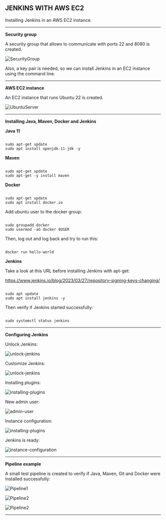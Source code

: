 JENKINS WITH AWS EC2
-----------------------------------------------------------

Installing Jenkins in an AWS EC2 instance.

-----------------------------------------------------------

**Security group**

A security group that allows to communicate with ports 22
and 8080 is created.

![SecurityGroup](screenshots/jenkins-security-group.png)


Also, a key pair is needed, so we can install Jenkins
in an EC2 instance using the command line.

-----------------------------------------------------------

**AWS EC2 instance**

An EC2 instance that runs Ubuntu 22 is created.

![UbuntuServer](screenshots/ec2-instance.png)

-----------------------------------------------------------

**Installing Java, Maven, Docker and Jenkins**

**Java 11**

```

sudo apt-get update
sudo apt install openjdk-11-jdk -y

```

**Maven**

```

sudo apt-get update
sudo apt-get -y install maven

```

**Docker**

```

sudo apt-get update
sudo apt install docker.io

```

Add ubuntu user to the docker group:

```

sudo groupadd docker
sudo usermod -aG docker $USER

```

Then, log out and log back and try to run this:

```

docker run hello-world

```

**Jenkins**

Take a look at this URL before installing Jenkins with apt-get:

https://www.jenkins.io/blog/2023/03/27/repository-signing-keys-changing/

```

sudo apt update
sudo apt install jenkins -y

```

Then verify if Jenkins started successfully:

```

sudo systemctl status jenkins

```

-----------------------------------------------------------

**Configuring Jenkins**

Unlock Jenkins:

![unlock-jenkins](screenshots/unlock-jenkins.png)

Customize Jenkins:

![unlock-jenkins](screenshots/customize-jenkins.png)

Installing plugins:

![installing-plugins](screenshots/installing-plugins.png)

New admin user:

![admin-user](screenshots/admin-user.png)

Instance configuration:

![installing-plugins](screenshots/instance-configuration.png)

Jenkins is ready:

![instance-configuration](screenshots/jenkins-is-ready.png)

-----------------------------------------------------------

**Pipeline example**

A small test pipeline is created to verify if Java, Maven, Git and Docker were installed successfully:

![Pipeline1](screenshots/test-pipeline-1.png)

![Pipeline2](screenshots/test-pipeline-2.png)

![Pipeline2](screenshots/test-pipeline-3.png)

-----------------------------------------------------------